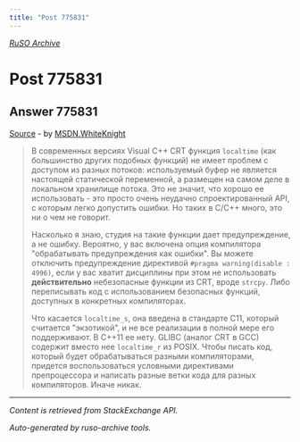 ```yaml
---
title: "Post 775831"
---
```

<p><i><a href="https://github.com/MSDN-WhiteKnight/ruso-archive/">RuSO Archive</a></i></p>
<h1>Post 775831</h1>
<h2>Answer 775831</h2>
<p><a href="https://ru.stackoverflow.com/a/775831/">Source</a> - by <a href="https://ru.stackoverflow.com/users/240512/msdn-whiteknight">MSDN.WhiteKnight</a></p>
<blockquote>
<p>В современных версиях Visual C++ CRT функция <code>localtime</code> (как большинство других подобных функций) не имеет проблем с доступом из разных потоков: используемый буфер не является настоящей статической переменной, а размещен на самом деле в локальном хранилище потока. Это не значит, что хорошо ее использовать - это просто очень неудачно спроектированный API, с которым легко допустить ошибки. Но таких в С/С++ много, это ни о чем не говорит.</p>

<p>Насколько я знаю, студия на такие функции дает предупреждение, а не ошибку. Вероятно, у вас включена опция компилятора "обрабатывать предупреждения как ошибки". Вы можете отключить предупреждение директивой <code>#pragma warning(disable : 4996)</code>, если у вас хватит дисциплины при этом не использовать <strong>действительно</strong> небезопасные функции из CRT, вроде <code>strcpy</code>. Либо переписывать код с использованием безопасных функций, доступных в конкретных компиляторах.</p>

<p>Что касается <code>localtime_s</code>, она введена в стандарте С11, который считается "экзотикой", и не все реализации в полной мере его поддерживают. В С++11 ее нету. GLIBC (аналог CRT в GCC) содержит вместо нее <code>localtime_r</code> из POSIX. Чтобы писать код, который будет обрабатываться разными компиляторами, придется воспользоваться условными директивами препроцессора и написать разные ветки кода для разных компиляторов. Иначе никак.</p>

</blockquote>
<hr/>
<p><i>Content is retrieved from StackExchange API. </i></p>
<p><i>Auto-generated by ruso-archive tools. </i></p>
